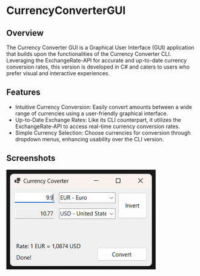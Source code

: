 # CurrencyConverterGUI

## Overview
The Currency Converter GUI is a Graphical User Interface (GUI) application that builds upon the functionalities of the Currency Converter CLI. Leveraging the ExchangeRate-API for accurate and up-to-date currency conversion rates, this version is developed in C# and caters to users who prefer visual and interactive experiences.

## Features
- Intuitive Currency Conversion: Easily convert amounts between a wide range of currencies using a user-friendly graphical interface.
- Up-to-Date Exchange Rates: Like its CLI counterpart, it utilizes the ExchangeRate-API to access real-time currency conversion rates.
- Simple Currency Selection: Choose currencies for conversion through dropdown menus, enhancing usability over the CLI version.
 
## Screenshots

![Screenshot 1](assets/screenshots/app-home.png)
